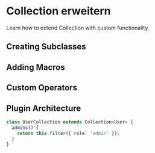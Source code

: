# Collection erweitern

Learn how to extend Collection with custom functionality.

## Creating Subclasses
## Adding Macros
## Custom Operators
## Plugin Architecture

```typescript
class UserCollection extends Collection<User> {
  admins() {
    return this.filter({ role: 'admin' });
  }
}
```
